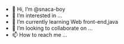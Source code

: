 - 👋 Hi, I’m @snaca-boy
- 👀 I’m interested in ...
- 🌱 I’m currently learning Web front-end,java
- 💞️ I’m looking to collaborate on ...
- 📫 How to reach me ...

<!---
zedao-y/zedao-y is a ✨ special ✨ repository because its `README.md` (this file) appears on your GitHub profile.
You can click the Preview link to take a look at your changes.
--->
